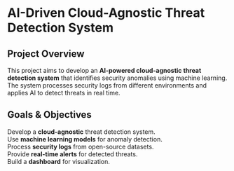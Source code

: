 
# AI-Driven Cloud-Agnostic Threat Detection System  

## Project Overview  
This project aims to develop an **AI-powered cloud-agnostic threat detection system** that identifies security anomalies using machine learning. The system processes security logs from different environments and applies AI to detect threats in real time.  

## Goals & Objectives  
Develop a **cloud-agnostic** threat detection system.  
Use **machine learning models** for anomaly detection.  
Process **security logs** from open-source datasets.  
Provide **real-time alerts** for detected threats.  
Build a **dashboard** for visualization.  

 
